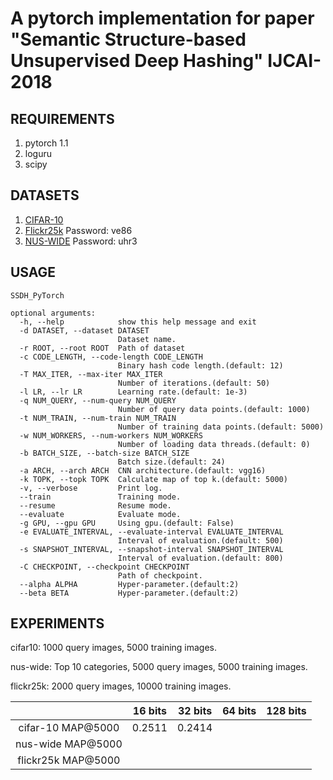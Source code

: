 # A pytorch implementation for paper "Semantic Structure-based Unsupervised Deep Hashing" IJCAI-2018

## REQUIREMENTS
1. pytorch 1.1
2. loguru
3. scipy

## DATASETS
1. [CIFAR-10](http://www.cs.toronto.edu/~kriz/cifar-10-python.tar.gz)
2. [Flickr25k](https://pan.baidu.com/s/1Bcr5K33l7QFwIRygNxwJ4w) Password: ve86
3. [NUS-WIDE](https://pan.baidu.com/s/1f9mKXE2T8XpIq8p7y8Fa6Q) Password: uhr3

## USAGE
```
SSDH_PyTorch

optional arguments:
  -h, --help            show this help message and exit
  -d DATASET, --dataset DATASET
                        Dataset name.
  -r ROOT, --root ROOT  Path of dataset
  -c CODE_LENGTH, --code-length CODE_LENGTH
                        Binary hash code length.(default: 12)
  -T MAX_ITER, --max-iter MAX_ITER
                        Number of iterations.(default: 50)
  -l LR, --lr LR        Learning rate.(default: 1e-3)
  -q NUM_QUERY, --num-query NUM_QUERY
                        Number of query data points.(default: 1000)
  -t NUM_TRAIN, --num-train NUM_TRAIN
                        Number of training data points.(default: 5000)
  -w NUM_WORKERS, --num-workers NUM_WORKERS
                        Number of loading data threads.(default: 0)
  -b BATCH_SIZE, --batch-size BATCH_SIZE
                        Batch size.(default: 24)
  -a ARCH, --arch ARCH  CNN architecture.(default: vgg16)
  -k TOPK, --topk TOPK  Calculate map of top k.(default: 5000)
  -v, --verbose         Print log.
  --train               Training mode.
  --resume              Resume mode.
  --evaluate            Evaluate mode.
  -g GPU, --gpu GPU     Using gpu.(default: False)
  -e EVALUATE_INTERVAL, --evaluate-interval EVALUATE_INTERVAL
                        Interval of evaluation.(default: 500)
  -s SNAPSHOT_INTERVAL, --snapshot-interval SNAPSHOT_INTERVAL
                        Interval of evaluation.(default: 800)
  -C CHECKPOINT, --checkpoint CHECKPOINT
                        Path of checkpoint.
  --alpha ALPHA         Hyper-parameter.(default:2)
  --beta BETA           Hyper-parameter.(default:2)
  ```

## EXPERIMENTS
cifar10: 1000 query images, 5000 training images.

nus-wide: Top 10 categories, 5000 query images, 5000 training images.

flickr25k: 2000 query images, 10000 training images.


 | | 16 bits | 32 bits | 64 bits | 128 bits 
   :-:   |  :-:    |   :-:   |   :-:   |   :-:     
cifar-10 MAP@5000 | 0.2511 | 0.2414 | | 
nus-wide MAP@5000 | | | | 
flickr25k MAP@5000 | | | |